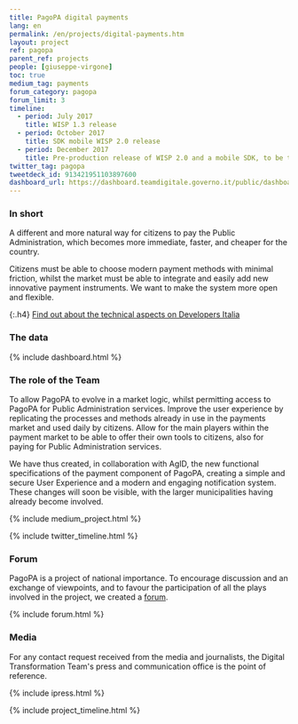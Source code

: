 ```yaml
---
title: PagoPA digital payments
lang: en
permalink: /en/projects/digital-payments.htm
layout: project
ref: pagopa
parent_ref: projects
people: [giuseppe-virgone]
toc: true
medium_tag: payments
forum_category: pagopa
forum_limit: 3
timeline:
  - period: July 2017
    title: WISP 1.3 release
  - period: October 2017
    title: SDK mobile WISP 2.0 release
  - period: December 2017
    title: Pre-production release of WISP 2.0 and a mobile SDK, to be tested by Public Administrations
twitter_tag: pagopa
tweetdeck_id: 913421951103897600
dashboard_url: https://dashboard.teamdigitale.governo.it/public/dashboard/d88a8ece-75ed-4668-ab8c-3a6c8693b4af
---
```


### In short

A different and more natural way for citizens to pay the Public Administration, which becomes more immediate, faster, and cheaper for the country.

Citizens must be able to choose modern payment methods with minimal friction, whilst the market must be able to integrate and easily add new innovative payment instruments. We want to make the system more open and flexible.

{:.h4}
[Find out about the technical aspects on Developers Italia](https://developers.italia.it/it/pagopa/)

### The data
{% include dashboard.html %}

### The role of the Team

To allow PagoPA to evolve in a market logic, whilst permitting access to PagoPA for Public Administration services.
Improve the user experience by replicating the processes and methods already in use in the payments market and used daily by citizens.
Allow for the main players within the payment market to be able to offer their own tools to citizens, also for paying for Public Administration services.

We have thus created, in collaboration with AgID, the new functional specifications of the payment component of PagoPA, creating a simple and secure User Experience and a modern and engaging notification system.
These changes will soon be visible, with the larger municipalities having already become involved.


{% include medium_project.html %}


{% include twitter_timeline.html %}

### Forum
PagoPA is a project of national importance. To encourage discussion and an exchange of viewpoints, and to favour the participation of all the plays involved in the project, we created a [forum](https://forum.italia.it/c/pagopa).

{% include forum.html %}

### Media
For any contact request received from the media and journalists, the Digital Transformation Team's press and communication office is the point of reference.

{% include ipress.html %}
<div id="content-ipress" data-key="01e87bed-f52e-4d6d-af32-c4ea59fd300a" data-lang="en" data-size="100" data-tag="3"></div>
<script type="text/javascript" src="/js/ipress.js"></script>

{% include project_timeline.html %}
